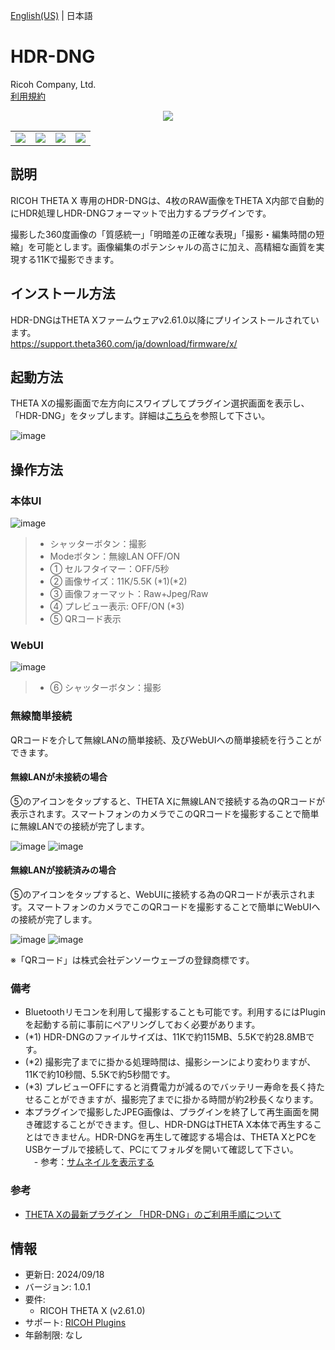 [English(US)](README.md) | 日本語

# HDR-DNG

Ricoh Company, Ltd.  
[利用規約](https://www.ricoh360.com/ja/terms/plugins/)

<div align="center"><img src="./1.png"><table><tr><td><img src="./2.png"></td><td><img src="./3.png"></td><td><img src="./4.png"></td><td><img src="./5.png"></td></tr></table></div>

## 説明

<div id="plugin-description">

RICOH THETA X 専用のHDR-DNGは、4枚のRAW画像をTHETA X内部で自動的にHDR処理しHDR-DNGフォーマットで出力するプラグインです。

撮影した360度画像の「質感統一」「明暗差の正確な表現」「撮影・編集時間の短縮」を可能とします。画像編集のポテンシャルの高さに加え、高精細な画質を実現する11Kで撮影できます。

## インストール方法

HDR-DNGはTHETA Xファームウェアv2.61.0以降にプリインストールされています。  
https://support.theta360.com/ja/download/firmware/x/

## 起動方法

THETA Xの撮影画面で左方向にスワイプしてプラグイン選択画面を表示し、「HDR-DNG」をタップします。詳細は[こちら](https://support.theta360.com/ja/manual/x/content/menu-plugin.html)を参照して下さい。

![image](assets/plugin_1_launch.png)  

## 操作方法

### 本体UI

![image](assets/plugin_2_camera_ui.png)  

> * シャッターボタン：撮影  
> * Modeボタン：無線LAN OFF/ON  
> * ① セルフタイマー：OFF/5秒  
> * ② 画像サイズ：11K/5.5K (\*1)(\*2)  
> * ③ 画像フォーマット：Raw+Jpeg/Raw  
> * ④ プレビュー表示: OFF/ON (\*3)  
> * ⑤ QRコード表示  

### WebUI

![image](assets/plugin_3_web_ui.png)  

> * ⑥ シャッターボタン：撮影  

### 無線簡単接続

QRコードを介して無線LANの簡単接続、及びWebUIへの簡単接続を行うことができます。  

#### 無線LANが未接続の場合  

⑤のアイコンをタップすると、THETA Xに無線LANで接続する為のQRコードが表示されます。スマートフォンのカメラでこのQRコードを撮影することで簡単に無線LANでの接続が完了します。    

![image](assets/plugin_4_tap_qr_icon_1.png) 
![image](assets/plugin_5_tap_qr_icon_2.png)  

#### 無線LANが接続済みの場合  

⑤のアイコンをタップすると、WebUIに接続する為のQRコードが表示されます。スマートフォンのカメラでこのQRコードを撮影することで簡単にWebUIへの接続が完了します。   

![image](assets/plugin_6_tap_qr_icon_3.png) 
![image](assets/plugin_7_tap_qr_icon_4.png)  

※「QRコード」は株式会社デンソーウェーブの登録商標です。

### 備考

- Bluetoothリモコンを利用して撮影することも可能です。利用するにはPluginを起動する前に事前にペアリングしておく必要があります。  
- (\*1) HDR-DNGのファイルサイズは、11Kで約115MB、5.5Kで約28.8MBです。  
- (\*2) 撮影完了までに掛かる処理時間は、撮影シーンにより変わりますが、11Kで約10秒間、5.5Kで約5秒間です。  
- (\*3) プレビューOFFにすると消費電力が減るのでバッテリー寿命を長く持たせることができますが、撮影完了までに掛かる時間が約2秒長くなります。  
- 本プラグインで撮影したJPEG画像は、プラグインを終了して再生画面を開き確認することができます。但し、HDR-DNGはTHETA X本体で再生することはできません。HDR-DNGを再生して確認する場合は、THETA XとPCをUSBケーブルで接続して、PCにてフォルダを開いて確認して下さい。  
　- 参考：[サムネイルを表示する](https://support.theta360.com/ja/manual/x/content/playback/playback_01.html)  

### 参考

- [THETA Xの最新プラグイン 「HDR-DNG」のご利用手順について](http://blog.ricoh360.com/ja/howtouse-thetax-hdrdng-plugin)

</div>

## 情報

- 更新日: 2024/09/18
- バージョン: 1.0.1
- 要件:
  - RICOH THETA X (v2.61.0)
- サポート: [RICOH Plugins](https://support.ricoh360.com/ja/)
- 年齢制限: なし
